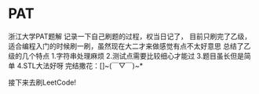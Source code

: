 # PAT
浙江大学PAT题解
记录一下自己刷题的过程，权当日记了，
目前只刷完了乙级，适合编程入门的时候刷一刷，虽然现在大二才来做感觉有点不太好意思
总结了乙级的几个特点
1.字符串处理麻烦
2.测试点需要比较细心才能过
3.题目虽长但是简单
4.STL大法好呀
完结撒花：[]~(￣▽￣)~*

接下来去刷LeetCode!
